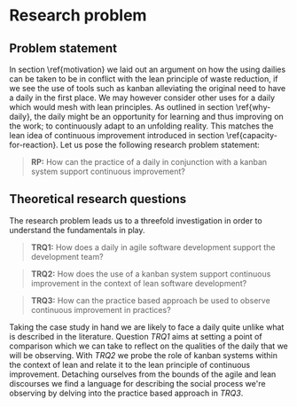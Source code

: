 
# Research problem

## Problem statement

In section \ref{motivation} we laid out an argument on how the using dailies can be taken to be in conflict with the lean principle of waste reduction, if we see the use of tools such as kanban alleviating the original need to have a daily in the first place. We may however consider other uses for a daily which would mesh with lean principles. As outlined in section \ref{why-daily}, the daily might be an opportunity for learning and thus improving on the work; to continuously adapt to an unfolding reality. This matches the lean idea of continuous improvement introduced in section \ref{capacity-for-reaction}. Let us pose the following research problem statement:

> **RP:** How can the practice of a daily in conjunction with a kanban system support continuous improvement?

## Theoretical research questions

The research problem leads us to a threefold investigation in order to understand the fundamentals in play.

> **TRQ1:** How does a daily in agile software development support the development team?

> **TRQ2:** How does the use of a kanban system support continuous improvement in the context of lean software development?

> **TRQ3:** How can the practice based approach be used to observe continuous improvement in practices?

Taking the case study in hand we are likely to face a daily quite unlike what is described in the literature. Question *TRQ1* aims at setting a point of comparison which we can take to reflect on the qualities of the daily that we will be observing. With *TRQ2* we probe the role of kanban systems within the context of lean and relate it to the lean principle of continuous improvement. Detaching ourselves from the bounds of the agile and lean discourses we find a language for describing the social process we're observing by delving into the practice based approach in *TRQ3*.
